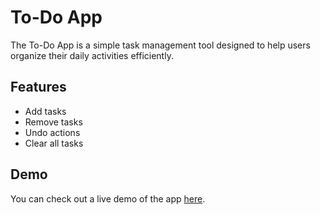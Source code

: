 # To-Do App
The To-Do App is a simple task management tool designed to help users organize their daily activities efficiently.

## Features

- Add tasks
- Remove tasks
- Undo actions
- Clear all tasks

## Demo

You can check out a live demo of the app [here](https://leonardomagalhaes21.github.io/To-Do-app/).
